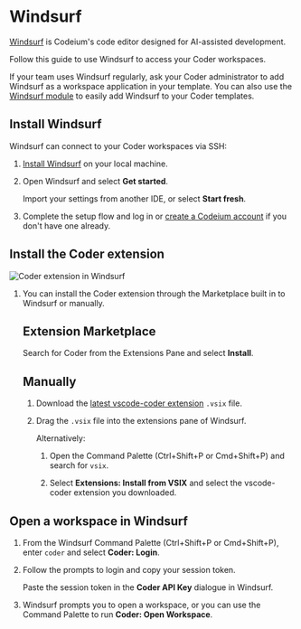 # Windsurf

[Windsurf](https://codeium.com/windsurf) is Codeium's code editor designed for AI-assisted
development.

Follow this guide to use Windsurf to access your Coder workspaces.

If your team uses Windsurf regularly, ask your Coder administrator to add Windsurf as a workspace application in your template.
You can also use the [Windsurf module](https://registry.coder.com/modules/DanielRondonGarcia/windsurf) to easily add Windsurf to your Coder templates.

## Install Windsurf

Windsurf can connect to your Coder workspaces via SSH:

1. [Install Windsurf](https://docs.codeium.com/windsurf/getting-started) on your local machine.

1. Open Windsurf and select **Get started**.

   Import your settings from another IDE, or select **Start fresh**.

1. Complete the setup flow and log in or [create a Codeium account](https://codeium.com/windsurf/signup)
   if you don't have one already.

## Install the Coder extension

![Coder extension in Windsurf](../../images/user-guides/ides/windsurf-coder-extension.png)

1. You can install the Coder extension through the Marketplace built in to Windsurf or manually.

   <div class="tabs">

   ## Extension Marketplace

   Search for Coder from the Extensions Pane and select **Install**.

   ## Manually

   1. Download the [latest vscode-coder extension](https://github.com/DanielRondonGarcia/vscode-coder/releases/latest) `.vsix` file.

   1. Drag the `.vsix` file into the extensions pane of Windsurf.

      Alternatively:

      1. Open the Command Palette
         (<kdb>Ctrl</kdb>+<kdb>Shift</kdb>+<kdb>P</kdb> or <kdb>Cmd</kdb>+<kdb>Shift</kdb>+<kdb>P</kdb>) and search for `vsix`.

      1. Select **Extensions: Install from VSIX** and select the vscode-coder extension you downloaded.

   </div>

## Open a workspace in Windsurf

1. From the Windsurf Command Palette (<kdb>Ctrl</kdb>+<kdb>Shift</kdb>+<kdb>P</kdb> or <kdb>Cmd</kdb>+<kdb>Shift</kdb>+<kdb>P</kdb>),
   enter `coder` and select **Coder: Login**.

1. Follow the prompts to login and copy your session token.

   Paste the session token in the **Coder API Key** dialogue in Windsurf.

1. Windsurf prompts you to open a workspace, or you can use the Command Palette to run **Coder: Open Workspace**.
